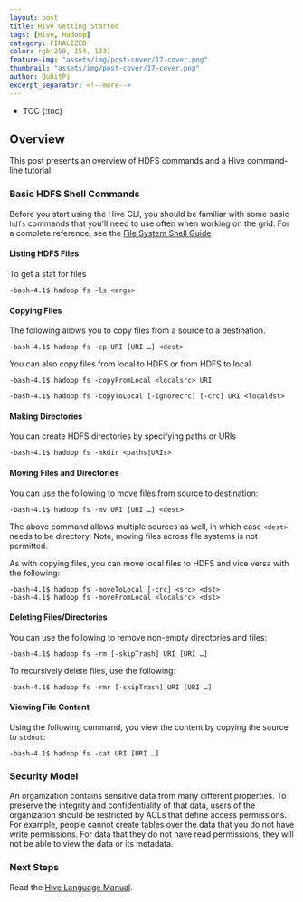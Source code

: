 ```yaml
---
layout: post
title: Hive Getting Started
tags: [Hive, Hadoop]
category: FINALIZED
color: rgb(250, 154, 133)
feature-img: "assets/img/post-cover/17-cover.png"
thumbnail: "assets/img/post-cover/17-cover.png"
author: QubitPi
excerpt_separator: <!--more-->
---
```


<!--more-->

* TOC
{:toc}

## Overview

This post presents an overview of HDFS commands and a Hive command-line tutorial.

### Basic HDFS Shell Commands

Before you start using the Hive CLI, you should be familiar with some basic `hdfs` commands that you'll need to use
often when working on the grid. For a complete reference, see the
[File System Shell Guide](http://archive.cloudera.com/cdh/3/hadoop/file_system_shell.html)

#### Listing HDFS Files

To get a stat for files

    -bash-4.1$ hadoop fs -ls <args>

#### Copying Files

The following allows you to copy files from a source to a destination.

    -bash-4.1$ hadoop fs -cp URI [URI …] <dest>

You can also copy files from local to HDFS or from HDFS to local

    -bash-4.1$ hadoop fs -copyFromLocal <localsrc> URI 

    -bash-4.1$ hadoop fs -copyToLocal [-ignorecrc] [-crc] URI <localdst>

#### Making Directories

You can create HDFS directories by specifying paths or URIs

    -bash-4.1$ hadoop fs -mkdir <paths|URIs> 

#### Moving Files and Directories

You can use the following to move files from source to destination:

    -bash-4.1$ hadoop fs -mv URI [URI …] <dest>

The above command allows multiple sources as well, in which case `<dest>` needs to be directory. 
Note, moving files across file systems is not permitted. 

As with copying files, you can move local files to HDFS and vice versa with the following:

    -bash-4.1$ hadoop fs -moveToLocal [-crc] <src> <dst>
    -bash-4.1$ hadoop fs -moveFromLocal <localsrc> <dst>

#### Deleting Files/Directories

You can use the following to remove non-empty directories and files:

    -bash-4.1$ hadoop fs -rm [-skipTrash] URI [URI …]

To recursively delete files, use the following:

    -bash-4.1$ hadoop fs -rmr [-skipTrash] URI [URI …]

#### Viewing File Content

Using the following command, you view the content by copying the source to `stdout`:

    -bash-4.1$ hadoop fs -cat URI [URI …]

### Security Model

An organization contains sensitive data from many different properties. To preserve the integrity and confidentiality of
that data, users of the organization should be restricted by ACLs that define access permissions. For example, people
cannot create tables over the data that you do not have write permissions. For data that they do not have read
permissions, they will not be able to view the data or its metadata.

### Next Steps

Read the [Hive Language Manual](https://cwiki.apache.org/confluence/display/Hive/LanguageManual).
